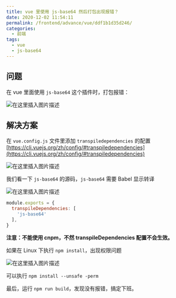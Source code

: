 ```yaml
---
title: vue 里使用 js-base64 然后打包出现报错？
date: 2020-12-02 11:54:11
permalink: /frontend/advance/vue/ddf1b1d35d246/
categories:
  - 前端
tags:
  - vue
  - js-base64
---
```


## 问题

在 vue 里面使用 `js-base64` 这个插件时，打包报错：

![在这里插入图片描述](https://img-blog.csdnimg.cn/20201202115226369.png?x-oss-process=image/watermark,type_ZmFuZ3poZW5naGVpdGk,shadow_10,text_aHR0cHM6Ly9ibG9nLmNzZG4ubmV0L2thaW1vMzEz,size_16,color_FFFFFF,t_70)

## 解决方案

在 `vue.config.js` 文件里添加 `transpiledependencies` 的配置 [https://cli.vuejs.org/zh/config/#transpiledependencies](https://cli.vuejs.org/zh/config/#transpiledependencies)

![在这里插入图片描述](https://img-blog.csdnimg.cn/2020120211524460.png?x-oss-process=image/watermark,type_ZmFuZ3poZW5naGVpdGk,shadow_10,text_aHR0cHM6Ly9ibG9nLmNzZG4ubmV0L2thaW1vMzEz,size_16,color_FFFFFF,t_70)


我们看一下 `js-base64` 的源码，`js-base64` 需要 Babel 显示转译

![在这里插入图片描述](https://img-blog.csdnimg.cn/20201202115302509.png?x-oss-process=image/watermark,type_ZmFuZ3poZW5naGVpdGk,shadow_10,text_aHR0cHM6Ly9ibG9nLmNzZG4ubmV0L2thaW1vMzEz,size_16,color_FFFFFF,t_70)


```js
module.exports = {
  transpileDependencies: [
    'js-base64'
  ],
}
```

**注意：不能使用 cnpm，不然 transpileDependencies 配置不会生效。**

如果在 Linux 下执行 `npm install`，出现权限问题

![在这里插入图片描述](https://img-blog.csdnimg.cn/20201202115320168.png)

可以执行 `npm install --unsafe -perm`

最后，运行 `npm run build`，发现没有报错，搞定下班。
